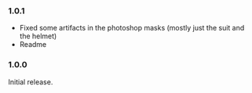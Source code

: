 ### 1.0.1
- Fixed some artifacts in the photoshop masks (mostly just the suit and the helmet)
- Readme

### 1.0.0
Initial release.